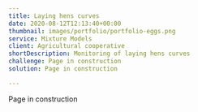 ```yaml
---
title: Laying hens curves
date: 2020-08-12T12:13:40+00:00
thumbnail: images/portfolio/portfolio-eggs.png
service: Mixture Models
client: Agricultural cooperative
shortDescription: Monitoring of laying hens curves
challenge: Page in construction
solution: Page in construction

---
```

Page in construction
